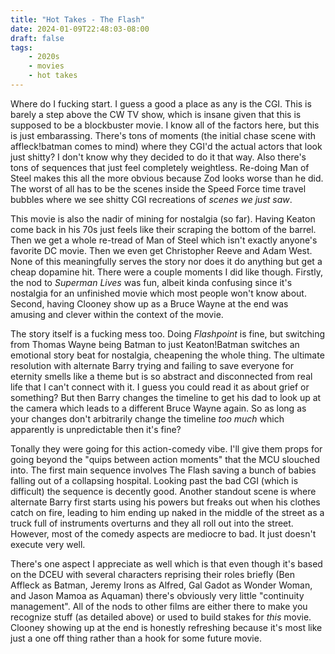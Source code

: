 ```yaml
---
title: "Hot Takes - The Flash"
date: 2024-01-09T22:48:03-08:00
draft: false
tags:
    - 2020s
    - movies
    - hot takes
---
```

Where do I fucking start. I guess a good a place as any is the CGI. This is barely a step above the CW TV show, which is insane given that this is supposed to be a blockbuster movie. I know all of the factors here, but this is just embarassing. There's tons of moments (the initial chase scene with affleck!batman comes to mind) where they CGI'd the actual actors that look just shitty? I don't know why they decided to do it that way. Also there's tons of sequences that just feel completely weightless. Re-doing Man of Steel makes this all the more obvious because Zod looks worse than he did. The worst of all has to be the scenes inside the Speed Force time travel bubbles where we see shitty CGI recreations of _scenes we just saw_.

This movie is also the nadir of mining for nostalgia (so far). Having Keaton come back in his 70s just feels like their scraping the bottom of the barrel. Then we get a whole re-tread of Man of Steel which isn't exactly anyone's favorite DC movie. Then we even get Christopher Reeve and Adam West. None of this meaningfully serves the story nor does it do anything but get a cheap dopamine hit. There were a couple moments I did like though. Firstly, the nod to _Superman Lives_ was fun, albeit kinda confusing since it's nostalgia for an unfinished movie which most people won't know about. Second, having Clooney show up as a Bruce Wayne at the end was amusing and clever within the context of the movie.

The story itself is a fucking mess too. Doing _Flashpoint_ is fine, but switching from Thomas Wayne being Batman to just Keaton!Batman switches an emotional story beat for nostalgia, cheapening the whole thing. The ultimate resolution with alternate Barry trying and failing to save everyone for eternity smells like a theme but is so abstract and disconnected from real life that I can't connect with it. I guess you could read it as about grief or something? But then Barry changes the timeline to get his dad to look up at the camera which leads to a different Bruce Wayne again. So as long as your changes don't arbitrarily change the timeline _too much_ which apparently is unpredictable then it's fine?

Tonally they were going for this action-comedy vibe. I'll give them props for going beyond the "quips between action moments" that the MCU slouched into. The first main sequence involves The Flash saving a bunch of babies falling out of a collapsing hospital. Looking past the bad CGI (which is difficult) the sequence is decently good. Another standout scene is where alternate Barry first starts using his powers but freaks out when his clothes catch on fire, leading to him ending up naked in the middle of the street as a truck full of instruments overturns and they all roll out into the street. However, most of the comedy aspects are mediocre to bad. It just doesn't execute very well.

There's one aspect I appreciate as well which is that even though it's based on the DCEU with several characters reprising their roles briefly (Ben Affleck as Batman, Jeremy Irons as Alfred, Gal Gadot as Wonder Woman, and Jason Mamoa as Aquaman) there's obviously very little "continuity management". All of the nods to other films are either there to make you recognize stuff (as detailed above) or used to build stakes for _this_ movie. Clooney showing up at the end is honestly refreshing because it's most like just a one off thing rather than a hook for some future movie.
